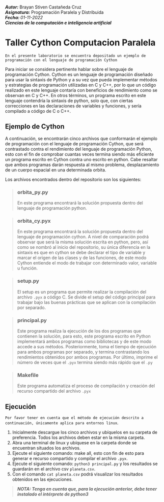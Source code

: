 <div> 
<br>
<i><b>Autor:</b></i> Brayan Stiven Castañeda Cruz
<br>
<i><b>Asignatura:</b></i> Programación Paralela y Distribuida
<br>
<i><b>Fecha: </b>01-11-2022
<br>
<b>Ciencias de la computación e inteligencia artificial</b></i>
<br>
</FONT>
</div>


# __Taller Cython Computacion Paralela__
`En el presente laboratorio se encuentra depositado un ejemplo de programación con el lenguaje de programación Cython`

Para iniciar se considera pertinente hablar sobre el lenguaje de programación Cython. Cython es un lenguaje de programación diseñado para usar la sintaxis de Python y a su vez que pueda implementar métodos y estrategias de programación utilizadas en C y C++, por lo que un código realizado en este lenguaje contaría con beneficios de rendimiento como se observan en C y C++. En otros términos, un programa escrito en este lenguaje contendría la sintaxis de python, solo que, con ciertas correcciones en las declaraciones de variables y funciones, y sería compilado a código de C o C++.

## __Ejemplo de Cython__
A continuación, se encontrarán cinco archivos que conformarán el ejemplo de programación con el lenguaje de programación Cython, que será contrastado contra el rendimiento del lenguaje de programación Python, esto con el fin de comprobar cuantas veces termina siendo más eficiente un programa escrito en Cython contra uno escrito en python. Cabe resaltar que ambos programas darán respuesta al mismo problema, desplazamiento de un cuerpo espacial en una determinada orbita.

Los archivos encontrados dentro del repositorio son los siguientes: 
>### **orbita_py.py**
>En este programa encontrará la solución propuesta dentro del lenguaje de programación python.

>### **orbita_cy.pyx**
>En este programa encontrará la solución propuesta dentro del lenguaje de programación cython. A nivel de comparación podrá observar que será la misma solución escrita en python, pero, así como se nombró al inicio del repositorio, su única diferencia en la sintaxis es que en cython se debe declarar el tipo de variable y marcar el origen de las clases y de las funciones, de este modo Cython entiende el modo de trabajar con determinado valor, variable u función.

>### **setup.py**
>El setup es un programa que permite realizar la compilación del archivo `.pyx` a código C. Se divide el setup del código principal para trabajar bajo las buenas prácticas que se aplican con la compilación por separado.

>### **principal.py**
>Este programa realiza la ejecución de los dos programas que contienen la solución, para esto, este programa escrito en Python implementará ambos programas como bibliotecas y de este modo accede a sus métodos. Posteriormente, toma el tiempo de ejecución para ambos programas por separado, y termina contrastando los rendimientos obtenidos por ambos programas. Por último, imprime el número de veces que el `.pyx` termina siendo más rápido que el `.py`

>### **Makefile**
>Este programa automatiza el proceso de compilación y creación del recurso compartido del archivo `.pyx`

## __Ejecución__
`Por favor tener en cuenta que el método de ejecución descrito a continuación, únicamente aplica para entornos linux`.
1. Inicialmente descargue los cinco archivos y ubíquelos en su carpeta de preferencia. Todos los archivos deben estar en la misma carpeta.
2. Abra una terminal de linux y ubíquese en la carpeta donde se encuentran situados los archivos.
3. Ejecute el siguiente comando: make all, esto con fin de esto para generar e recurso compartido y compilar el archivo `.pyx`.
4. Ejecute el siguiente comando: `python3 principal.py` y los resultados se guardarán en el archivo csv `planeta.csv`.
5. Con el comando `cat planeta.csv` podrá visualizar los resultados obtenidos en las ejecuciones.

> ***NOTA: Tenga en cuenta que, para la ejecución anterior, debe tener instalado el intérprete de python3***
